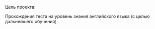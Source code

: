 Цель проекта:

Прохождения теста на уровень знания английского языка (с целью дальнейшего обучения)
